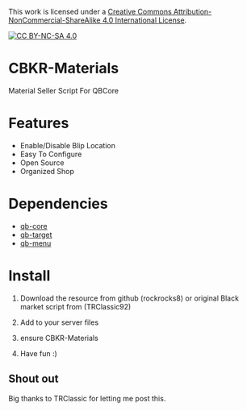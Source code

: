 This work is licensed under a [Creative Commons Attribution-NonCommercial-ShareAlike 4.0
International License][cc-by-nc-sa].

[![CC BY-NC-SA 4.0][cc-by-nc-sa-image]][cc-by-nc-sa]

[cc-by-nc-sa]: http://creativecommons.org/licenses/by-nc-sa/4.0/
[cc-by-nc-sa-image]: https://licensebuttons.net/l/by-nc-sa/4.0/88x31.png
[cc-by-nc-sa-shield]: https://img.shields.io/badge/License-CC%20BY--NC--SA%204.0-lightgrey.svg

# CBKR-Materials
Material Seller Script For QBCore

# Features
- Enable/Disable Blip Location
- Easy To Configure
- Open Source
- Organized Shop

# Dependencies
- [qb-core](https://github.com/qbcore-framework/qb-core)
- [qb-target](https://github.com/qbcore-framework/qb-target)
- [qb-menu](https://github.com/qbcore-framework/qb-menu)


# Install

1. Download the resource from github (rockrocks8) or original Black market script from (TRClassic92)

2. Add to your server files

3. ensure CBKR-Materials

4. Have fun :)


## Shout out 
Big thanks to TRClassic for letting me post this. 
